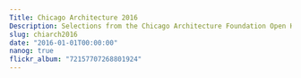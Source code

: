 ```yaml
---
Title: Chicago Architecture 2016
Description: Selections from the Chicago Architecture Foundation Open House 2016
slug: chiarch2016
date: "2016-01-01T00:00:00"
nanog: true
flickr_album: "72157707268801924"
---
```

